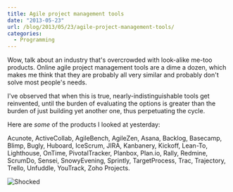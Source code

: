 ```yaml
---
title: Agile project management tools
date: "2013-05-23"
url: /blog/2013/05/23/agile-project-management-tools/
categories:
  - Programming
---
```

Wow, talk about an industry that's overcrowded with look-alike me-too products. Online agile project management tools are a dime a dozen, which makes me think that they are probably all very similar and probably don't solve most people's needs.

<!--more-->

I've observed that when this is true, nearly-indistinguishable tools get reinvented, until the burden of evaluating the options is greater than the burden of just building yet another one, thus perpetuating the cycle.

Here are *some* of the products I looked at yesterday:

Acunote, ActiveCollab, AgileBench, AgileZen, Asana, Backlog, Basecamp, Blimp, Bugly, Huboard, IceScrum, JIRA, Kanbanery, Kickoff, Lean-To, Lighthouse, OnTime, PivotalTracker, Planbox, Plan.io, Rally, Redmine, ScrumDo, Sensei, SnowyEvening, Sprintly, TargetProcess, Trac, Trajectory, Trello, Unfuddle, YouTrack, Zoho Projects.

![Shocked](/media/2013/05/shocked.jpg)


